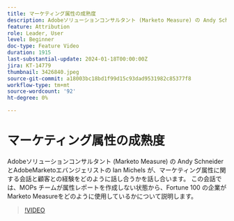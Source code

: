 ```yaml
---
title: マーケティング属性の成熟度
description: Adobeソリューションコンサルタント (Marketo Measure) の Andy Schneider とAdobeMarketoエバンジェリストの Ian Michels が、マーケティング属性に関する会話と顧客との経験をどのように話し合うかを話し合います。  この会話では、MOPs チームが属性レポートを作成しない状態から、Fortune 100 の企業がMarketo Measureをどのように使用しているかについて説明します。
feature: Attribution
role: Leader, User
level: Beginner
doc-type: Feature Video
duration: 1915
last-substantial-update: 2024-01-18T00:00:00Z
jira: KT-14779
thumbnail: 3426840.jpeg
source-git-commit: a18003bc18bd1f99d15c93dad9531982c85377f8
workflow-type: tm+mt
source-wordcount: '92'
ht-degree: 0%

---
```



# マーケティング属性の成熟度

Adobeソリューションコンサルタント (Marketo Measure) の Andy Schneider とAdobeMarketoエバンジェリストの Ian Michels が、マーケティング属性に関する会話と顧客との経験をどのように話し合うかを話し合います。  この会話では、MOPs チームが属性レポートを作成しない状態から、Fortune 100 の企業がMarketo Measureをどのように使用しているかについて説明します。

>[!VIDEO](https://video.tv.adobe.com/v/3426840/?learn=on)

